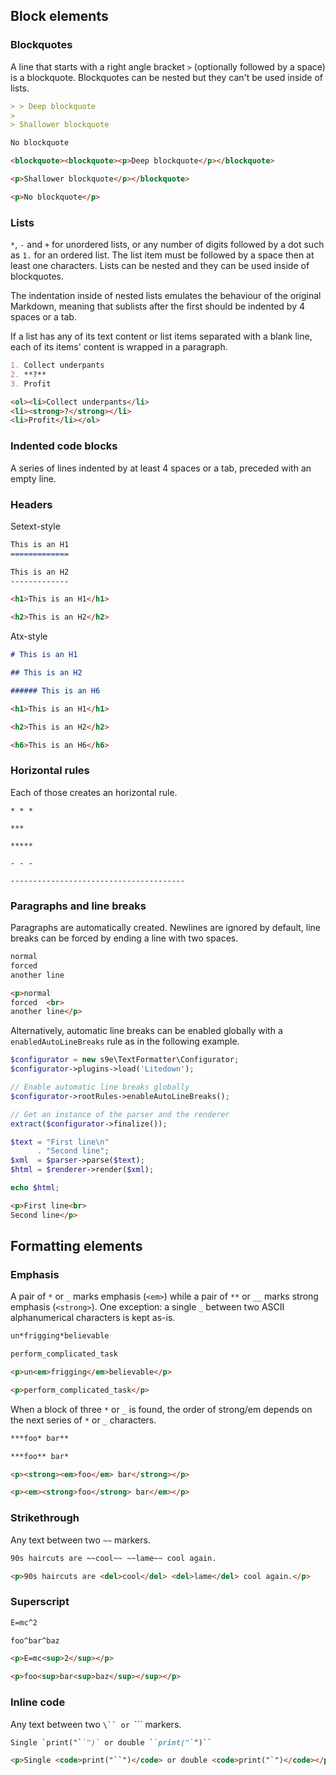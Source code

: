 ## Block elements

### Blockquotes

A line that starts with a right angle bracket `>` (optionally followed by a space) is a blockquote. Blockquotes can be nested but they can't be used inside of lists.

```md
> > Deep blockquote
>
> Shallower blockquote

No blockquote
```
```html
<blockquote><blockquote><p>Deep blockquote</p></blockquote>

<p>Shallower blockquote</p></blockquote>

<p>No blockquote</p>
```

### Lists

`*`, `-` and `+` for unordered lists, or any number of digits followed by a dot such as `1.` for an ordered list. The list item must be followed by a space then at least one characters. Lists can be nested and they can be used inside of blockquotes.

The indentation inside of nested lists emulates the behaviour of the original Markdown, meaning that sublists after the first should be indented by 4 spaces or a tab.

If a list has any of its text content or list items separated with a blank line, each of its items' content is wrapped in a paragraph.

```md
1. Collect underpants
2. **?**
3. Profit
```
```html
<ol><li>Collect underpants</li>
<li><strong>?</strong></li>
<li>Profit</li></ol>
```

### Indented code blocks

A series of lines indented by at least 4 spaces or a tab, preceded with an empty line.

### Headers

Setext-style

```md
This is an H1
=============

This is an H2
-------------
```
```html
<h1>This is an H1</h1>

<h2>This is an H2</h2>
```

Atx-style

```md
# This is an H1

## This is an H2

###### This is an H6
```
```html
<h1>This is an H1</h1>

<h2>This is an H2</h2>

<h6>This is an H6</h6>
```

### Horizontal rules

Each of those creates an horizontal rule.

```
* * *

***

*****

- - -

---------------------------------------
```

### Paragraphs and line breaks

Paragraphs are automatically created. Newlines are ignored by default, line breaks can be forced by ending a line with two spaces.

```md
normal
forced  
another line
```
```html
<p>normal
forced  <br>
another line</p>
```

Alternatively, automatic line breaks can be enabled globally with a `enabledAutoLineBreaks` rule as in the following example.
```php
$configurator = new s9e\TextFormatter\Configurator;
$configurator->plugins->load('Litedown');

// Enable automatic line breaks globally
$configurator->rootRules->enableAutoLineBreaks();

// Get an instance of the parser and the renderer
extract($configurator->finalize());

$text = "First line\n"
      . "Second line";
$xml  = $parser->parse($text);
$html = $renderer->render($xml);

echo $html;
```
```html
<p>First line<br>
Second line</p>
```

## Formatting elements

### Emphasis

A pair of `*` or `_` marks emphasis (`<em>`) while a pair of `**` or `__` marks strong emphasis (`<strong>`). One exception: a single `_` between two ASCII alphanumerical characters is kept as-is.

```md
un*frigging*believable

perform_complicated_task
```
```html
<p>un<em>frigging</em>believable</p>

<p>perform_complicated_task</p>
```

When a block of three `*` or `_` is found, the order of strong/em depends on the next series of `*` or `_` characters.

```md
***foo* bar**

***foo** bar*
```
```html
<p><strong><em>foo</em> bar</strong></p>

<p><em><strong>foo</strong> bar</em></p>
```

### Strikethrough

Any text between two `~~` markers.

```md
90s haircuts are ~~cool~~ ~~lame~~ cool again.
```
```html
<p>90s haircuts are <del>cool</del> <del>lame</del> cool again.</p>
```

### Superscript

```md
E=mc^2

foo^bar^baz
```
```html
<p>E=mc<sup>2</sup></p>

<p>foo<sup>bar<sup>baz</sup></sup></p>
```

### Inline code

Any text between two `\`` or `\`\`` markers.

```md
Single `print("``")` or double ``print("`")``
```
```html
<p>Single <code>print("``")</code> or double <code>print("`")</code></p>
```

